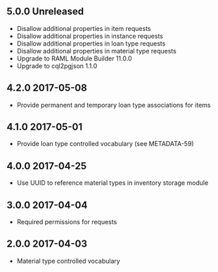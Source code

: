 ## 5.0.0 Unreleased

* Disallow additional properties in item requests
* Disallow additional properties in instance requests
* Disallow additional properties in loan type requests
* Disallow additional properties in material type requests
* Upgrade to RAML Module Builder 11.0.0
* Upgrade to cql2pgjson 1.1.0

## 4.2.0 2017-05-08

* Provide permanent and temporary loan type associations for items

## 4.1.0 2017-05-01

* Provide loan type controlled vocabulary (see METADATA-59)

## 4.0.0 2017-04-25

* Use UUID to reference material types in inventory storage module

## 3.0.0 2017-04-04

* Required permissions for requests

## 2.0.0 2017-04-03

* Material type controlled vocabulary
